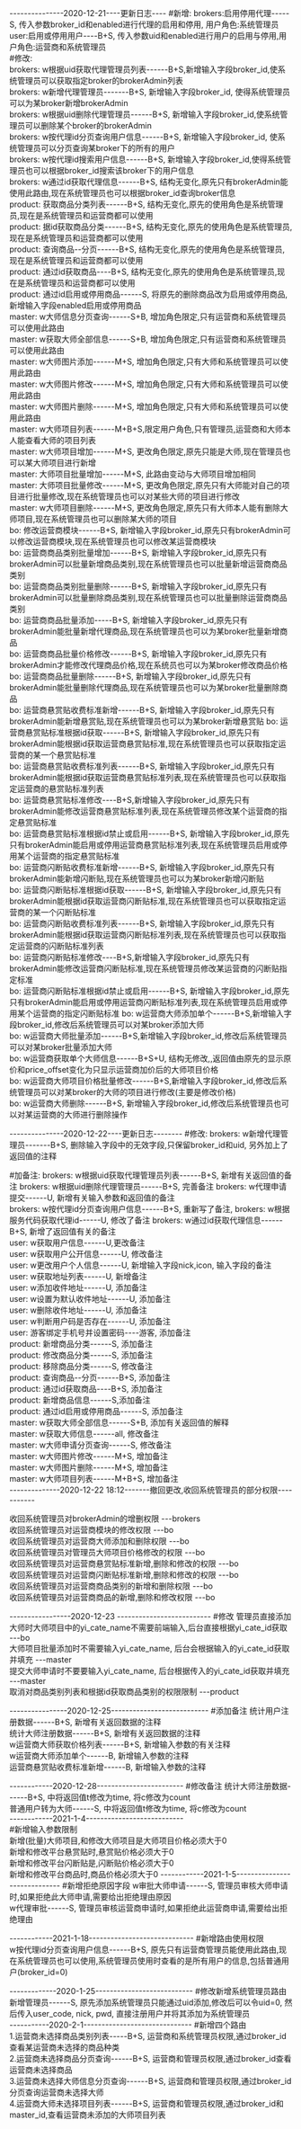 ---------------2020-12-21----更新日志----
#新增:
   brokers:启用停用代理-----S, 传入参数broker_id和enabled进行代理的启用和停用, 用户角色:系统管理员  
   user:启用或停用用户----B+S, 传入参数uid和enabled进行用户的启用与停用,用户角色:运营商和系统管理员  
#修改:  
   brokers: w根据uid获取代理管理员列表------B+S,新增输入字段broker_id,使系统管理员可以获取指定broker的brokerAdmin列表  
   brokers: w新增代理管理员-------B+S, 新增输入字段broker_id, 使得系统管理员可以为某broker新增brokerAdmin  
   brokers: w根据uid删除代理管理员------B+S, 新增输入字段broker_id,使系统管理员可以删除某个broker的brokerAdmin  
   brokers: w按代理id分页查询用户信息------B+S, 新增输入字段broker_id, 使系统管理员可以分页查询某broker下的所有的用户  
   brokers: w按代理id搜索用户信息------B+S, 新增输入字段broker_id,使得系统管理员也可以根据broker_id搜索该broker下的用户信息  
   brokers: w通过id获取代理信息------B+S, 结构无变化,原先只有brokerAdmin能使用此路由,现在系统管理员也可以根据broker_id查询broker信息  
   product: 获取商品分类列表------B+S, 结构无变化,原先的使用角色是系统管理员,现在是系统管理员和运营商都可以使用  
   product: 据id获取商品分类------B+S, 结构无变化,原先的使用角色是系统管理员,现在是系统管理员和运营商都可以使用  
   product: 查询商品--分页------B+S, 结构无变化,原先的使用角色是系统管理员,现在是系统管理员和运营商都可以使用  
   product: 通过id获取商品----B+S, 结构无变化,原先的使用角色是系统管理员,现在是系统管理员和运营商都可以使用   
   product: 通过id启用或停用商品------S, 将原先的删除商品改为启用或停用商品,新增输入字段enabled启用或停用商品  
   master: w大师信息分页查询------S+B, 增加角色限定,只有运营商和系统管理员可以使用此路由  
   master: w获取大师全部信息------S+B, 增加角色限定,只有运营商和系统管理员可以使用此路由  
   master: w大师图片添加------M+S, 增加角色限定,只有大师和系统管理员可以使用此路由   
   master: w大师图片修改------M+S, 增加角色限定,只有大师和系统管理员可以使用此路由  
   master: w大师图片删除------M+S, 增加角色限定,只有大师和系统管理员可以使用此路由  
   master: w大师项目列表------M+B+S,限定用户角色,只有管理员,运营商和大师本人能查看大师的项目列表  
   master: w大师项目增加------M+S, 更改角色限定,原先只能是大师,现在管理员也可以某大师项目进行新增  
   master: 大师项目批量增加------M+S, 此路由变动与大师项目增加相同  
   master: 大师项目批量修改------M+S, 更改角色限定,原先只有大师能对自己的项目进行批量修改,现在系统管理员也可以对某些大师的项目进行修改  
   master: w大师项目删除------M+S, 更改角色限定,原先只有大师本人能有删除大师项目,现在系统管理员也可以删除某大师的项目  
   bo: 修改运营商模块------B+S, 新增输入字段broker_id,原先只有brokerAdmin可以修改运营商模块,现在系统管理员也可以修改某运营商模块  
   bo: 运营商商品类别批量增加------B+S, 新增输入字段broker_id,原先只有brokerAdmin可以批量新增商品类别,现在系统管理员也可以批量新增运营商商品类别  
   bo: 运营商商品类别批量删除------B+S, 新增输入字段broker_id,原先只有brokerAdmin可以批量删除商品类别,现在系统管理员也可以批量删除运营商商品类别  
   bo: 运营商商品批量添加-----B+S, 新增输入字段broker_id,原先只有brokerAdmin能批量新增代理商品,现在系统管理员也可以为某broker批量新增商品  
   bo: 运营商商品批量价格修改------B+S, 新增输入字段broker_id,原先只有brokerAdmin才能修改代理商品价格,现在系统员也可以为某broker修改商品价格  
   bo: 运营商商品批量删除------B+S, 新增输入字段broker_id,原先只有brokerAdmin能批量删除代理商品,现在系统管理员也可以为某broker批量删除商品  
   bo: 运营商悬赏贴收费标准新增------B+S,  新增输入字段broker_id,原先只有brokerAdmin能新增悬赏贴,现在系统管理员也可以为某broker新增悬赏贴 
   bo: 运营商悬赏贴标准根据id获取------B+S,  新增输入字段broker_id,原先只有brokerAdmin能根据id获取运营商悬赏贴标准,现在系统管理员也可以获取指定运营商的某一个悬赏贴标准  
   bo: 运营商悬赏贴收费标准列表------B+S, 新增输入字段broker_id,原先只有brokerAdmin能根据id获取运营商悬赏贴标准列表,现在系统管理员也可以获取指定运营商的悬赏贴标准列表  
   bo: 运营商悬赏贴标准修改----B+S,新增输入字段broker_id,原先只有brokerAdmin能修改运营商悬赏贴标准列表,现在系统管理员修改某个运营商的指定悬赏贴标准  
   bo: 运营商悬赏贴标准根据id禁止或启用------B+S, 新增输入字段broker_id,原先只有brokerAdmin能启用或停用运营商悬赏贴标准列表,现在系统管理员启用或停用某个运营商的指定悬赏贴标准  
   bo: 运营商闪断贴收费标准新增------B+S,  新增输入字段broker_id,原先只有brokerAdmin能新增闪断贴,现在系统管理员也可以为某broker新增闪断贴  
   bo: 运营商闪断贴标准根据id获取------B+S,  新增输入字段broker_id,原先只有brokerAdmin能根据id获取运营商闪断贴标准,现在系统管理员也可以获取指定运营商的某一个闪断贴标准  
   bo: 运营商闪断贴收费标准列表------B+S, 新增输入字段broker_id,原先只有brokerAdmin能根据id获取运营商闪断贴标准列表,现在系统管理员也可以获取指定运营商的闪断贴标准列表  
   bo: 运营商闪断贴标准修改----B+S,新增输入字段broker_id,原先只有brokerAdmin能修改运营商闪断贴标准,现在系统管理员修改某运营商的闪断贴指定标准    
   bo: 运营商闪断贴标准根据id禁止或启用------B+S, 新增输入字段broker_id,原先只有brokerAdmin能启用或停用运营商闪断贴标准列表,现在系统管理员启用或停用某个运营商的指定闪断贴标准 
   bo: w运营商大师添加单个------B+S,新增输入字段broker_id,修改后系统管理员可以对某broker添加大师  
   bo: w运营商大师批量添加------B+S,新增输入字段broker_id,修改后系统管理员可以对某broker批量添加大师  
   bo: w运营商获取单个大师信息------B+S+U, 结构无修改,,返回值由原先的显示原价和price_offset变化为只显示运营商加价后的大师项目价格  
   bo: w运营商大师项目价格批量修改------B+S,新增输入字段broker_id,修改后系统管理员可以对某broker的大师的项目进行修改(主要是修改价格)  
   bo: w运营商大师删除------B+S, 新增输入字段broker_id,修改后系统管理员也可以对某运营商的大师进行删除操作  
   
---------------2020-12-22----更新日志--------
#修改:
   brokers: w新增代理管理员-------B+S, 删除输入字段中的无效字段,只保留broker_id和uid, 另外加上了返回值的注释
   
#加备注:
   brokers: w根据uid获取代理管理员列表------B+S, 新增有关返回值的备注
   brokers: w根据uid删除代理管理员------B+S, 完善备注
   brokers: w代理申请提交------U, 新增有关输入参数和返回值的备注  
   brokers: w按代理id分页查询用户信息------B+S, 重新写了备注,
   brokers: w根据服务代码获取代理id------U, 修改了备注
   brokers: w通过id获取代理信息------B+S, 新增了返回值有关的备注  
   user: w获取用户信息------U,更改备注  
   user: w获取用户公开信息------U, 修改备注  
   user: w更改用户个人信息------U, 新增输入字段nick,icon, 输入字段的备注   
   user: w获取地址列表------U, 新增备注  
   user: w添加收件地址------U, 添加备注  
   user: w设置为默认收件地址------U, 添加备注  
   user: w删除收件地址------U, 添加备注  
   user: w判断用户码是否存在------U, 添加备注  
   user: 游客绑定手机号并设置密码----游客, 添加备注  
   product: 新增商品分类------S, 添加备注  
   product: 修改商品分类------S, 添加备注  
   product: 移除商品分类------S, 修改备注  
   product: 查询商品--分页------B+S, 添加备注  
   product: 通过id获取商品----B+S, 添加备注  
   product: 新增商品信息------S,添加备注  
   product: 通过id启用或停用商品------S, 添加备注  
   master: w获取大师全部信息------S+B, 添加有关返回值的解释  
   master: w获取大师信息------all, 修改备注  
   master: w大师申请分页查询------S, 修改备注  
   master: w大师图片修改------M+S, 增加备注  
   master: w大师图片删除------M+S, 增加备注  
   master: w大师项目列表------M+B+S, 增加备注  
--------------2020-12-22 18:12-------撤回更改,收回系统管理员的部分权限-----------
      
   收回系统管理员对brokerAdmin的增删权限  ---brokers  
   收回系统管理员对运营商模块的修改权限  ---bo  
   收回系统管理员对运营商大师添加和删除权限  ---bo  
   收回系统管理员对管理员大师项目价格修改的权限  ---bo  
   收回系统管理员对运营商悬赏贴标准新增,删除和修改的权限  ---bo    
   收回系统管理员对运营商闪断贴标准新增,删除和修改的权限  ---bo  
   收回系统管理员对运营商商品类别的新增和删除权限   ---bo  
   收回系统管理员对运营商商品的新增,删除和修改权限  ---bo  
  
-----------------2020-12-23 --------------------------
#修改
   管理员直接添加大师时大师项目中的yi_cate_name不需要前端输入,后台直接根据yi_cate_id获取 ---bo  
   大师项目批量添加时不需要输入yi_cate_name, 后台会根据输入的yi_cate_id获取并填充  ---master  
   提交大师申请时不要要输入yi_cate_name, 后台根据传入的yi_cate_id获取并填充    ---master  
   取消对商品类别列表和根据id获取商品类别的权限限制   ---product  

----------------2020-12-25---------------------------
#添加备注
   统计用户注册数据------B+S, 新增有关返回数据的注释  
   统计大师注册数据------B+S, 新增有关返回数据的注释  
   w运营商大师获取价格列表------B+S, 新增输入参数的有关注释  
   w运营商大师添加单个------B, 新增输入参数的注释  
   运营商悬赏贴收费标准新增------B, 新增输入参数的注释  
       
   
------------2020-12-28------------------------
#修改备注
   统计大师注册数据------B+S, 中将返回值t修改为time, 将c修改为count  
   普通用户转为大师------S, 中将返回值t修改为time, 将c修改为count  
------------2021-1-4---------------------------  
#新增输入参数限制  
   新增(批量)大师项目,和修改大师项目是大师项目价格必须大于0  
   新增和修改平台悬赏贴时,悬赏贴价格必须大于0  
   新增和修改平台闪断贴是,闪断贴价格必须大于0  
   新增和修改平台商品时,商品价格必须大于0
------------2021-1-5-----------------------------
#新增拒绝原因字段
   w审批大师申请------S, 管理员审核大师申请时,如果拒绝此大师申请,需要给出拒绝理由原因  
   w代理审批------S, 管理员审核运营商申请时,如果拒绝此运营商申请,需要给出拒绝理由  
  
------------2021-1-18-----------------------------
#新增路由使用权限  
   w按代理id分页查询用户信息------B+S, 原先只有运营商管理员能使用此路由,现在系统管理员也可以使用,系统管理员使用时查看的是所有用户的信息,包括普通用户(broker_id=0)  

-------------2020-1-25---------------------------
#修改新增系统管理员路由  
   新增管理员------S, 原先添加系统管理员只能通过uid添加,修改后可以令uid=0, 然后传入user_code, nick, pwd, 直接注册用户并将其添加为系统管理员  
-----------2020-2-1------------------------------
#新增四个路由  
   1.运营商未选择商品类别列表-----B+S, 运营商和系统管理员权限,通过broker_id查看某运营商未选择的商品种类  
   2.运营商未选择商品分页查询------B+S, 运营商和管理员权限,通过broker_id查看运营商未选择商品  
   3.运营商未选择大师信息分页查询------B+S, 运营商和管理员权限,通过broker_id分页查询运营商未选择大师  
   4.运营商大师未选择项目列表------B+S, 运营商和管理员权限,通过broker_id和master_id,查看运营商未添加的大师项目列表  